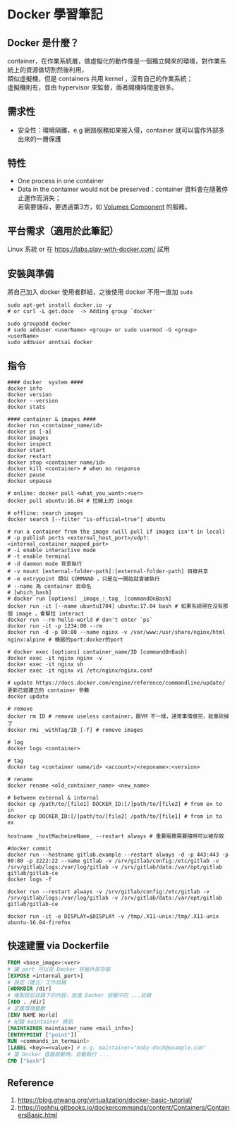 # Docker 學習筆記

## Docker 是什麼？

container，在作業系統層，做虛擬化的動作像是一個獨立開來的環境，對作業系統上的資源做切割然後利用，<br>
類似虛擬機，但是 containers 共用 kernel ，沒有自己的作業系統；<br>
虛擬機則有，並由 hypervisor 來監督，兩者開機時間差很多。

## 需求性

* 安全性：環境隔離，e.g 網路服務如果被入侵，container 就可以當作外部多出來的一層保護

## 特性

* One process in one container
* Data in the container would not be preserved：container 資料會在隨著停止運作而消失；<br>
若需要儲存，要透過第3方，如 [Volumes Component](https://kubernetes.io/docs/concepts/storage/volumes/) 的服務。

## 平台需求（適用於此筆記）

Linux 系統 or 在 https://labs.play-with-docker.com/ 試用

## 安裝與準備

將自己加入 docker 使用者群組，之後使用 docker 不用一直加 `sudo`

```shell
sudo apt-get install docker.io -y
# or curl -L get.doce  -> Adding group `docker'

sudo groupadd docker
# sudo adduser <userName> <group> or sudo usermod -G <group> <userName>
sudo adduser anntsai docker
```

## 指令

```shell
#### docker  system ####
docker info
docker version
docker --version
docker stats

#### container & images ####
docker run <container_name/id>
docker ps [-a]
docker images 
docker inspect
docker start
docker restart
docker stop <container name/id>
docker kill <container> # when no response
docker pause
docker unpause

# online: docker pull <what_you_want>:<ver>
docker pull ubuntu:16.04 # 拉線上的 image

# offline: search images
docker search [--filter "is-official=true"] ubuntu

# run a container from the image (will pull if images isn't in local)
# -p publish ports <external_host_port>/udp?:<internal_container_mapped_port>
# -i enable interactive mode
# -t enable terminal
# -d daemon mode 背景執行
# -v mount [external-folder-path]:[external-folder-path] 目錄共享
# -e entrypoint 類似 COMMAND ，只是在一開始就會被執行
# --name 為 container 自命名
# [which_bash]
# docker run [options] _image_:_tag_ [commandOnBash]
docker run -it [--name ubuntu1704] ubuntu:17.04 bash # 如果系統現在沒有那個 image ，會幫拉 interact
docker run --rm hello-world # don't enter `ps`
docker run -it -p 1234:80 --rm 
docker run -d -p 80:80 --name nginx -v /var/www:/usr/share/nginx/html nginx:alpine # 機器的port:docker的port

# docker exec [options] container_name/ID [commandOnBash]
docker exec -it nginx nginx -v 
docker exec -it nginx sh
docker exec -it nginx vi /etc/nginx/nginx.conf

# update https://docs.docker.com/engine/reference/commandline/update/ 更新已經建立的 container 參數
docker update 

# remove 
docker rm ID # remove useless container，跟VM 不一樣，通常事情做完，就會砍掉了
docker rmi _withTag/ID_[-f] # remove images

# log
docker logs <container>

# tag
docker tag <container name/id> <account>/<reponame>:<version>

# rename
docker rename <old_container_name> <new_name>

# between external & internal
docker cp /path/to/[file1] DOCKER_ID:[/]path/to/[file2] # from ex to in
docker cp DOCKER_ID:[/]path/to/[file2] /path/to/[file1] # from in to ex

hostname _hostMacheineName_ --restart always # 重要服務需要隨時可以被存取

#docker commit
docker run --hostname gitlab.example --restart always -d -p 443:443 -p 80:80 -p 2222:22 --name gitlab -v /srv/gitlab/config:/etc/gitlab -v /srv/gitlab/logs:/var/log/gitlab -v /srv/gitlab/data:/var/opt/gitlab gitlab/gitlab-ce
docker logs -f 

docker run --restart always -v /srv/gitlab/config:/etc/gitlab -v /srv/gitlab/logs:/var/log/gitlab -v /srv/gitlab/data:/var/opt/gitlab gitlab/gitlab-ce

docker run -it -e DISPLAY=$DISPLAY -v /tmp/.X11-unix:/tmp/.X11-unix ubuntu-16.04-firefox
```

## 快速建置 via Dockerfile

```dockerfile
FROM <base_image>:<ver>
# 讓 port 可以從 Docker 容器外部存取
[EXPOSE <internal_port>]
# 設定（建立）工作目錄
[WORKDIR /dir]
# 複製目前目錄下的內容，放進 Docker 容器中的 ...目錄
[ADD . /dir]
# 定義環境變數
[ENV NAME World]
# 紀錄 maintainer 資訊
[MAINTAINER maintainer_name <mail_info>]
[ENTRYPOINT ["point"]]
RUN <commands_in_termainl>
[LABEL <key>=<value>] # e.g. maintainer="moby-dock@example.com"
# 當 Docker 容器啟動時，自動執行 ...
CMD ["bash"]   
```

## Reference

1. https://blog.gtwang.org/virtualization/docker-basic-tutorial/
2. https://joshhu.gitbooks.io/dockercommands/content/Containers/ContainersBasic.html

